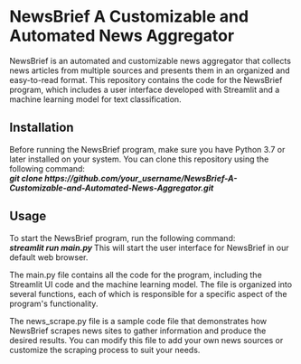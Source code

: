 <H1> NewsBrief A Customizable and Automated News Aggregator </H1>
<p>
NewsBrief is an automated and customizable news aggregator that collects news articles from multiple sources and presents them in an organized and easy-to-read format. This repository contains the code for the NewsBrief program, which includes a user interface developed with Streamlit and a machine learning model for text classification.
</p>

<h2> Installation </h2>
Before running the NewsBrief program, make sure you have Python 3.7 or later installed on your system. You can clone this repository using the following command:
<br>
<b><i>git clone https://github.com/your_username/NewsBrief-A-Customizable-and-Automated-News-Aggregator.git</i></b>

<h2> Usage </h2>
To start the NewsBrief program, run the following command:<br>
<b><i> streamlit run main.py </i></b>
This will start the user interface for NewsBrief in our default web browser.

The main.py file contains all the code for the program, including the Streamlit UI code and the machine learning model. The file is organized into several functions, each of which is responsible for a specific aspect of the program's functionality.

The news_scrape.py file is a sample code file that demonstrates how NewsBrief scrapes news sites to gather information and produce the desired results. You can modify this file to add your own news sources or customize the scraping process to suit your needs.




